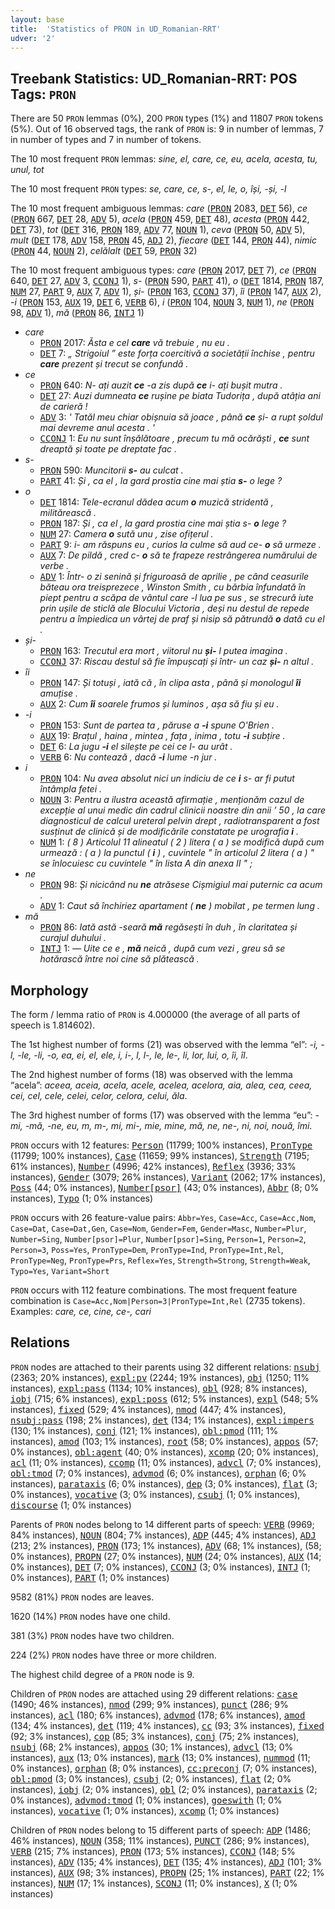 ```yaml
---
layout: base
title:  'Statistics of PRON in UD_Romanian-RRT'
udver: '2'
---
```


## Treebank Statistics: UD_Romanian-RRT: POS Tags: `PRON`

There are 50 `PRON` lemmas (0%), 200 `PRON` types (1%) and 11807 `PRON` tokens (5%).
Out of 16 observed tags, the rank of `PRON` is: 9 in number of lemmas, 7 in number of types and 7 in number of tokens.

The 10 most frequent `PRON` lemmas: <em>sine, el, care, ce, eu, acela, acesta, tu, unul, tot</em>

The 10 most frequent `PRON` types:  <em>se, care, ce, s-, el, le, o, își, -și, -l</em>

The 10 most frequent ambiguous lemmas: <em>care</em> (<tt><a href="ro_rrt-pos-PRON.html">PRON</a></tt> 2083, <tt><a href="ro_rrt-pos-DET.html">DET</a></tt> 56), <em>ce</em> (<tt><a href="ro_rrt-pos-PRON.html">PRON</a></tt> 667, <tt><a href="ro_rrt-pos-DET.html">DET</a></tt> 28, <tt><a href="ro_rrt-pos-ADV.html">ADV</a></tt> 5), <em>acela</em> (<tt><a href="ro_rrt-pos-PRON.html">PRON</a></tt> 459, <tt><a href="ro_rrt-pos-DET.html">DET</a></tt> 48), <em>acesta</em> (<tt><a href="ro_rrt-pos-PRON.html">PRON</a></tt> 442, <tt><a href="ro_rrt-pos-DET.html">DET</a></tt> 73), <em>tot</em> (<tt><a href="ro_rrt-pos-DET.html">DET</a></tt> 316, <tt><a href="ro_rrt-pos-PRON.html">PRON</a></tt> 189, <tt><a href="ro_rrt-pos-ADV.html">ADV</a></tt> 77, <tt><a href="ro_rrt-pos-NOUN.html">NOUN</a></tt> 1), <em>ceva</em> (<tt><a href="ro_rrt-pos-PRON.html">PRON</a></tt> 50, <tt><a href="ro_rrt-pos-ADV.html">ADV</a></tt> 5), <em>mult</em> (<tt><a href="ro_rrt-pos-DET.html">DET</a></tt> 178, <tt><a href="ro_rrt-pos-ADV.html">ADV</a></tt> 158, <tt><a href="ro_rrt-pos-PRON.html">PRON</a></tt> 45, <tt><a href="ro_rrt-pos-ADJ.html">ADJ</a></tt> 2), <em>fiecare</em> (<tt><a href="ro_rrt-pos-DET.html">DET</a></tt> 144, <tt><a href="ro_rrt-pos-PRON.html">PRON</a></tt> 44), <em>nimic</em> (<tt><a href="ro_rrt-pos-PRON.html">PRON</a></tt> 44, <tt><a href="ro_rrt-pos-NOUN.html">NOUN</a></tt> 2), <em>celălalt</em> (<tt><a href="ro_rrt-pos-DET.html">DET</a></tt> 59, <tt><a href="ro_rrt-pos-PRON.html">PRON</a></tt> 32)

The 10 most frequent ambiguous types:  <em>care</em> (<tt><a href="ro_rrt-pos-PRON.html">PRON</a></tt> 2017, <tt><a href="ro_rrt-pos-DET.html">DET</a></tt> 7), <em>ce</em> (<tt><a href="ro_rrt-pos-PRON.html">PRON</a></tt> 640, <tt><a href="ro_rrt-pos-DET.html">DET</a></tt> 27, <tt><a href="ro_rrt-pos-ADV.html">ADV</a></tt> 3, <tt><a href="ro_rrt-pos-CCONJ.html">CCONJ</a></tt> 1), <em>s-</em> (<tt><a href="ro_rrt-pos-PRON.html">PRON</a></tt> 590, <tt><a href="ro_rrt-pos-PART.html">PART</a></tt> 41), <em>o</em> (<tt><a href="ro_rrt-pos-DET.html">DET</a></tt> 1814, <tt><a href="ro_rrt-pos-PRON.html">PRON</a></tt> 187, <tt><a href="ro_rrt-pos-NUM.html">NUM</a></tt> 27, <tt><a href="ro_rrt-pos-PART.html">PART</a></tt> 9, <tt><a href="ro_rrt-pos-AUX.html">AUX</a></tt> 7, <tt><a href="ro_rrt-pos-ADV.html">ADV</a></tt> 1), <em>și-</em> (<tt><a href="ro_rrt-pos-PRON.html">PRON</a></tt> 163, <tt><a href="ro_rrt-pos-CCONJ.html">CCONJ</a></tt> 37), <em>îi</em> (<tt><a href="ro_rrt-pos-PRON.html">PRON</a></tt> 147, <tt><a href="ro_rrt-pos-AUX.html">AUX</a></tt> 2), <em>-i</em> (<tt><a href="ro_rrt-pos-PRON.html">PRON</a></tt> 153, <tt><a href="ro_rrt-pos-AUX.html">AUX</a></tt> 19, <tt><a href="ro_rrt-pos-DET.html">DET</a></tt> 6, <tt><a href="ro_rrt-pos-VERB.html">VERB</a></tt> 6), <em>i</em> (<tt><a href="ro_rrt-pos-PRON.html">PRON</a></tt> 104, <tt><a href="ro_rrt-pos-NOUN.html">NOUN</a></tt> 3, <tt><a href="ro_rrt-pos-NUM.html">NUM</a></tt> 1), <em>ne</em> (<tt><a href="ro_rrt-pos-PRON.html">PRON</a></tt> 98, <tt><a href="ro_rrt-pos-ADV.html">ADV</a></tt> 1), <em>mă</em> (<tt><a href="ro_rrt-pos-PRON.html">PRON</a></tt> 86, <tt><a href="ro_rrt-pos-INTJ.html">INTJ</a></tt> 1)


* <em>care</em>
  * <tt><a href="ro_rrt-pos-PRON.html">PRON</a></tt> 2017: <em>Ăsta e cel <b>care</b> vă trebuie , nu eu .</em>
  * <tt><a href="ro_rrt-pos-DET.html">DET</a></tt> 7: <em>„ Strigoiul ” este forța coercitivă a societății închise , pentru <b>care</b> prezent și trecut se confundă .</em>
* <em>ce</em>
  * <tt><a href="ro_rrt-pos-PRON.html">PRON</a></tt> 640: <em>N- ați auzit <b>ce</b> -a zis după <b>ce</b> i- ați bușit mutra .</em>
  * <tt><a href="ro_rrt-pos-DET.html">DET</a></tt> 27: <em>Auzi dumneata <b>ce</b> rușine pe biata Tudorița , după atâția ani de carieră !</em>
  * <tt><a href="ro_rrt-pos-ADV.html">ADV</a></tt> 3: <em>' Tatăl meu chiar obișnuia să joace , până <b>ce</b> și- a rupt șoldul mai devreme anul acesta . '</em>
  * <tt><a href="ro_rrt-pos-CCONJ.html">CCONJ</a></tt> 1: <em>Eu nu sunt înșălătoare , precum tu mă ocărăști , <b>ce</b> sunt dreaptă și toate pe dreptate fac .</em>
* <em>s-</em>
  * <tt><a href="ro_rrt-pos-PRON.html">PRON</a></tt> 590: <em>Muncitorii <b>s-</b> au culcat .</em>
  * <tt><a href="ro_rrt-pos-PART.html">PART</a></tt> 41: <em>Și , ca el , la gard prostia cine mai știa <b>s-</b> o lege ?</em>
* <em>o</em>
  * <tt><a href="ro_rrt-pos-DET.html">DET</a></tt> 1814: <em>Tele-ecranul dădea acum <b>o</b> muzică stridentă , militărească .</em>
  * <tt><a href="ro_rrt-pos-PRON.html">PRON</a></tt> 187: <em>Și , ca el , la gard prostia cine mai știa s- <b>o</b> lege ?</em>
  * <tt><a href="ro_rrt-pos-NUM.html">NUM</a></tt> 27: <em>Camera <b>o</b> sută unu , zise ofițerul .</em>
  * <tt><a href="ro_rrt-pos-PART.html">PART</a></tt> 9: <em>i- am răspuns eu , curios la culme să aud ce- <b>o</b> să urmeze .</em>
  * <tt><a href="ro_rrt-pos-AUX.html">AUX</a></tt> 7: <em>De pildă , cred c- <b>o</b> să te frapeze restrângerea numărului de verbe .</em>
  * <tt><a href="ro_rrt-pos-ADV.html">ADV</a></tt> 1: <em>Într- o zi senină și friguroasă de aprilie , pe când ceasurile băteau ora treisprezece , Winston Smith , cu bărbia înfundată în piept pentru a scăpa de vântul care -l lua pe sus , se strecură iute prin ușile de sticlă ale Blocului Victoria , deși nu destul de repede pentru a împiedica un vârtej de praf și nisip să pătrundă <b>o</b> dată cu el .</em>
* <em>și-</em>
  * <tt><a href="ro_rrt-pos-PRON.html">PRON</a></tt> 163: <em>Trecutul era mort , viitorul nu <b>și-</b> l putea imagina .</em>
  * <tt><a href="ro_rrt-pos-CCONJ.html">CCONJ</a></tt> 37: <em>Riscau destul să fie împușcați și într- un caz <b>și-</b> n altul .</em>
* <em>îi</em>
  * <tt><a href="ro_rrt-pos-PRON.html">PRON</a></tt> 147: <em>Și totuși , iată că , în clipa asta , până și monologul <b>îi</b> amuțise .</em>
  * <tt><a href="ro_rrt-pos-AUX.html">AUX</a></tt> 2: <em>Cum <b>îi</b> soarele frumos și luminos , așa să fiu și eu .</em>
* <em>-i</em>
  * <tt><a href="ro_rrt-pos-PRON.html">PRON</a></tt> 153: <em>Sunt de partea ta , păruse a <b>-i</b> spune O'Brien .</em>
  * <tt><a href="ro_rrt-pos-AUX.html">AUX</a></tt> 19: <em>Brațul , haina , mintea , fața , inima , totu <b>-i</b> subțire .</em>
  * <tt><a href="ro_rrt-pos-DET.html">DET</a></tt> 6: <em>La jugu <b>-i</b> el silește pe cei ce l- au urât .</em>
  * <tt><a href="ro_rrt-pos-VERB.html">VERB</a></tt> 6: <em>Nu contează , dacă <b>-i</b> lume -n jur .</em>
* <em>i</em>
  * <tt><a href="ro_rrt-pos-PRON.html">PRON</a></tt> 104: <em>Nu avea absolut nici un indiciu de ce <b>i</b> s- ar fi putut întâmpla fetei .</em>
  * <tt><a href="ro_rrt-pos-NOUN.html">NOUN</a></tt> 3: <em>Pentru a ilustra această afirmație , menționăm cazul de excepție al unui medic din cadrul clinicii noastre din anii ’ 50 , la care diagnosticul de calcul ureteral pelvin drept , radiotransparent a fost susținut de clinică și de modificările constatate pe urografia <b>i</b> .</em>
  * <tt><a href="ro_rrt-pos-NUM.html">NUM</a></tt> 1: <em>( 8 ) Articolul 11 alineatul ( 2 ) litera ( a ) se modifică după cum urmează : ( a ) la punctul ( <b>i</b> ) , cuvintele " în articolul 2 litera ( a ) " se înlocuiesc cu cuvintele " în lista A din anexa II " ;</em>
* <em>ne</em>
  * <tt><a href="ro_rrt-pos-PRON.html">PRON</a></tt> 98: <em>Și nicicând nu <b>ne</b> atrăsese Cișmigiul mai puternic ca acum .</em>
  * <tt><a href="ro_rrt-pos-ADV.html">ADV</a></tt> 1: <em>Caut să închiriez apartament ( <b>ne</b> ) mobilat , pe termen lung .</em>
* <em>mă</em>
  * <tt><a href="ro_rrt-pos-PRON.html">PRON</a></tt> 86: <em>Iată astă -seară <b>mă</b> regăsești în duh , în claritatea și curajul duhului .</em>
  * <tt><a href="ro_rrt-pos-INTJ.html">INTJ</a></tt> 1: <em>― Uite ce e , <b>mă</b> neică , după cum vezi , greu să se hotărască între noi cine să plătească .</em>

## Morphology

The form / lemma ratio of `PRON` is 4.000000 (the average of all parts of speech is 1.814602).

The 1st highest number of forms (21) was observed with the lemma “el”: <em>-i, -l, -le, -li, -o, ea, ei, el, ele, i, i-, l, l-, le, le-, li, lor, lui, o, îi, îl</em>.

The 2nd highest number of forms (18) was observed with the lemma “acela”: <em>aceea, aceia, acela, acele, acelea, acelora, aia, alea, cea, ceea, cei, cel, cele, celei, celor, celora, celui, ăla</em>.

The 3rd highest number of forms (17) was observed with the lemma “eu”: <em>-mi, -mă, -ne, eu, m, m-, mi, mi-, mie, mine, mă, ne, ne-, ni, noi, nouă, îmi</em>.

`PRON` occurs with 12 features: <tt><a href="ro_rrt-feat-Person.html">Person</a></tt> (11799; 100% instances), <tt><a href="ro_rrt-feat-PronType.html">PronType</a></tt> (11799; 100% instances), <tt><a href="ro_rrt-feat-Case.html">Case</a></tt> (11659; 99% instances), <tt><a href="ro_rrt-feat-Strength.html">Strength</a></tt> (7195; 61% instances), <tt><a href="ro_rrt-feat-Number.html">Number</a></tt> (4996; 42% instances), <tt><a href="ro_rrt-feat-Reflex.html">Reflex</a></tt> (3936; 33% instances), <tt><a href="ro_rrt-feat-Gender.html">Gender</a></tt> (3079; 26% instances), <tt><a href="ro_rrt-feat-Variant.html">Variant</a></tt> (2062; 17% instances), <tt><a href="ro_rrt-feat-Poss.html">Poss</a></tt> (44; 0% instances), <tt><a href="ro_rrt-feat-Number-psor.html">Number[psor]</a></tt> (43; 0% instances), <tt><a href="ro_rrt-feat-Abbr.html">Abbr</a></tt> (8; 0% instances), <tt><a href="ro_rrt-feat-Typo.html">Typo</a></tt> (1; 0% instances)

`PRON` occurs with 26 feature-value pairs: `Abbr=Yes`, `Case=Acc`, `Case=Acc,Nom`, `Case=Dat`, `Case=Dat,Gen`, `Case=Nom`, `Gender=Fem`, `Gender=Masc`, `Number=Plur`, `Number=Sing`, `Number[psor]=Plur`, `Number[psor]=Sing`, `Person=1`, `Person=2`, `Person=3`, `Poss=Yes`, `PronType=Dem`, `PronType=Ind`, `PronType=Int,Rel`, `PronType=Neg`, `PronType=Prs`, `Reflex=Yes`, `Strength=Strong`, `Strength=Weak`, `Typo=Yes`, `Variant=Short`

`PRON` occurs with 112 feature combinations.
The most frequent feature combination is `Case=Acc,Nom|Person=3|PronType=Int,Rel` (2735 tokens).
Examples: <em>care, ce, cine, ce-, cari</em>


## Relations

`PRON` nodes are attached to their parents using 32 different relations: <tt><a href="ro_rrt-dep-nsubj.html">nsubj</a></tt> (2363; 20% instances), <tt><a href="ro_rrt-dep-expl-pv.html">expl:pv</a></tt> (2244; 19% instances), <tt><a href="ro_rrt-dep-obj.html">obj</a></tt> (1250; 11% instances), <tt><a href="ro_rrt-dep-expl-pass.html">expl:pass</a></tt> (1134; 10% instances), <tt><a href="ro_rrt-dep-obl.html">obl</a></tt> (928; 8% instances), <tt><a href="ro_rrt-dep-iobj.html">iobj</a></tt> (715; 6% instances), <tt><a href="ro_rrt-dep-expl-poss.html">expl:poss</a></tt> (612; 5% instances), <tt><a href="ro_rrt-dep-expl.html">expl</a></tt> (548; 5% instances), <tt><a href="ro_rrt-dep-fixed.html">fixed</a></tt> (529; 4% instances), <tt><a href="ro_rrt-dep-nmod.html">nmod</a></tt> (447; 4% instances), <tt><a href="ro_rrt-dep-nsubj-pass.html">nsubj:pass</a></tt> (198; 2% instances), <tt><a href="ro_rrt-dep-det.html">det</a></tt> (134; 1% instances), <tt><a href="ro_rrt-dep-expl-impers.html">expl:impers</a></tt> (130; 1% instances), <tt><a href="ro_rrt-dep-conj.html">conj</a></tt> (121; 1% instances), <tt><a href="ro_rrt-dep-obl-pmod.html">obl:pmod</a></tt> (111; 1% instances), <tt><a href="ro_rrt-dep-amod.html">amod</a></tt> (103; 1% instances), <tt><a href="ro_rrt-dep-root.html">root</a></tt> (58; 0% instances), <tt><a href="ro_rrt-dep-appos.html">appos</a></tt> (57; 0% instances), <tt><a href="ro_rrt-dep-obl-agent.html">obl:agent</a></tt> (40; 0% instances), <tt><a href="ro_rrt-dep-xcomp.html">xcomp</a></tt> (20; 0% instances), <tt><a href="ro_rrt-dep-acl.html">acl</a></tt> (11; 0% instances), <tt><a href="ro_rrt-dep-ccomp.html">ccomp</a></tt> (11; 0% instances), <tt><a href="ro_rrt-dep-advcl.html">advcl</a></tt> (7; 0% instances), <tt><a href="ro_rrt-dep-obl-tmod.html">obl:tmod</a></tt> (7; 0% instances), <tt><a href="ro_rrt-dep-advmod.html">advmod</a></tt> (6; 0% instances), <tt><a href="ro_rrt-dep-orphan.html">orphan</a></tt> (6; 0% instances), <tt><a href="ro_rrt-dep-parataxis.html">parataxis</a></tt> (6; 0% instances), <tt><a href="ro_rrt-dep-dep.html">dep</a></tt> (3; 0% instances), <tt><a href="ro_rrt-dep-flat.html">flat</a></tt> (3; 0% instances), <tt><a href="ro_rrt-dep-vocative.html">vocative</a></tt> (3; 0% instances), <tt><a href="ro_rrt-dep-csubj.html">csubj</a></tt> (1; 0% instances), <tt><a href="ro_rrt-dep-discourse.html">discourse</a></tt> (1; 0% instances)

Parents of `PRON` nodes belong to 14 different parts of speech: <tt><a href="ro_rrt-pos-VERB.html">VERB</a></tt> (9969; 84% instances), <tt><a href="ro_rrt-pos-NOUN.html">NOUN</a></tt> (804; 7% instances), <tt><a href="ro_rrt-pos-ADP.html">ADP</a></tt> (445; 4% instances), <tt><a href="ro_rrt-pos-ADJ.html">ADJ</a></tt> (213; 2% instances), <tt><a href="ro_rrt-pos-PRON.html">PRON</a></tt> (173; 1% instances), <tt><a href="ro_rrt-pos-ADV.html">ADV</a></tt> (68; 1% instances),  (58; 0% instances), <tt><a href="ro_rrt-pos-PROPN.html">PROPN</a></tt> (27; 0% instances), <tt><a href="ro_rrt-pos-NUM.html">NUM</a></tt> (24; 0% instances), <tt><a href="ro_rrt-pos-AUX.html">AUX</a></tt> (14; 0% instances), <tt><a href="ro_rrt-pos-DET.html">DET</a></tt> (7; 0% instances), <tt><a href="ro_rrt-pos-CCONJ.html">CCONJ</a></tt> (3; 0% instances), <tt><a href="ro_rrt-pos-INTJ.html">INTJ</a></tt> (1; 0% instances), <tt><a href="ro_rrt-pos-PART.html">PART</a></tt> (1; 0% instances)

9582 (81%) `PRON` nodes are leaves.

1620 (14%) `PRON` nodes have one child.

381 (3%) `PRON` nodes have two children.

224 (2%) `PRON` nodes have three or more children.

The highest child degree of a `PRON` node is 9.

Children of `PRON` nodes are attached using 29 different relations: <tt><a href="ro_rrt-dep-case.html">case</a></tt> (1490; 46% instances), <tt><a href="ro_rrt-dep-nmod.html">nmod</a></tt> (299; 9% instances), <tt><a href="ro_rrt-dep-punct.html">punct</a></tt> (286; 9% instances), <tt><a href="ro_rrt-dep-acl.html">acl</a></tt> (180; 6% instances), <tt><a href="ro_rrt-dep-advmod.html">advmod</a></tt> (178; 6% instances), <tt><a href="ro_rrt-dep-amod.html">amod</a></tt> (134; 4% instances), <tt><a href="ro_rrt-dep-det.html">det</a></tt> (119; 4% instances), <tt><a href="ro_rrt-dep-cc.html">cc</a></tt> (93; 3% instances), <tt><a href="ro_rrt-dep-fixed.html">fixed</a></tt> (92; 3% instances), <tt><a href="ro_rrt-dep-cop.html">cop</a></tt> (85; 3% instances), <tt><a href="ro_rrt-dep-conj.html">conj</a></tt> (75; 2% instances), <tt><a href="ro_rrt-dep-nsubj.html">nsubj</a></tt> (68; 2% instances), <tt><a href="ro_rrt-dep-appos.html">appos</a></tt> (30; 1% instances), <tt><a href="ro_rrt-dep-advcl.html">advcl</a></tt> (13; 0% instances), <tt><a href="ro_rrt-dep-aux.html">aux</a></tt> (13; 0% instances), <tt><a href="ro_rrt-dep-mark.html">mark</a></tt> (13; 0% instances), <tt><a href="ro_rrt-dep-nummod.html">nummod</a></tt> (11; 0% instances), <tt><a href="ro_rrt-dep-orphan.html">orphan</a></tt> (8; 0% instances), <tt><a href="ro_rrt-dep-cc-preconj.html">cc:preconj</a></tt> (7; 0% instances), <tt><a href="ro_rrt-dep-obl-pmod.html">obl:pmod</a></tt> (3; 0% instances), <tt><a href="ro_rrt-dep-csubj.html">csubj</a></tt> (2; 0% instances), <tt><a href="ro_rrt-dep-flat.html">flat</a></tt> (2; 0% instances), <tt><a href="ro_rrt-dep-iobj.html">iobj</a></tt> (2; 0% instances), <tt><a href="ro_rrt-dep-obl.html">obl</a></tt> (2; 0% instances), <tt><a href="ro_rrt-dep-parataxis.html">parataxis</a></tt> (2; 0% instances), <tt><a href="ro_rrt-dep-advmod-tmod.html">advmod:tmod</a></tt> (1; 0% instances), <tt><a href="ro_rrt-dep-goeswith.html">goeswith</a></tt> (1; 0% instances), <tt><a href="ro_rrt-dep-vocative.html">vocative</a></tt> (1; 0% instances), <tt><a href="ro_rrt-dep-xcomp.html">xcomp</a></tt> (1; 0% instances)

Children of `PRON` nodes belong to 15 different parts of speech: <tt><a href="ro_rrt-pos-ADP.html">ADP</a></tt> (1486; 46% instances), <tt><a href="ro_rrt-pos-NOUN.html">NOUN</a></tt> (358; 11% instances), <tt><a href="ro_rrt-pos-PUNCT.html">PUNCT</a></tt> (286; 9% instances), <tt><a href="ro_rrt-pos-VERB.html">VERB</a></tt> (215; 7% instances), <tt><a href="ro_rrt-pos-PRON.html">PRON</a></tt> (173; 5% instances), <tt><a href="ro_rrt-pos-CCONJ.html">CCONJ</a></tt> (148; 5% instances), <tt><a href="ro_rrt-pos-ADV.html">ADV</a></tt> (135; 4% instances), <tt><a href="ro_rrt-pos-DET.html">DET</a></tt> (135; 4% instances), <tt><a href="ro_rrt-pos-ADJ.html">ADJ</a></tt> (101; 3% instances), <tt><a href="ro_rrt-pos-AUX.html">AUX</a></tt> (98; 3% instances), <tt><a href="ro_rrt-pos-PROPN.html">PROPN</a></tt> (25; 1% instances), <tt><a href="ro_rrt-pos-PART.html">PART</a></tt> (22; 1% instances), <tt><a href="ro_rrt-pos-NUM.html">NUM</a></tt> (17; 1% instances), <tt><a href="ro_rrt-pos-SCONJ.html">SCONJ</a></tt> (11; 0% instances), <tt><a href="ro_rrt-pos-X.html">X</a></tt> (1; 0% instances)

